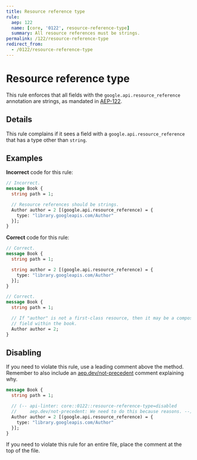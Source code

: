 ```yaml
---
title: Resource reference type
rule:
  aep: 122
  name: [core, '0122', resource-reference-type]
  summary: All resource references must be strings.
permalink: /122/resource-reference-type
redirect_from:
  - /0122/resource-reference-type
---
```


# Resource reference type

This rule enforces that all fields with the `google.api.resource_reference`
annotation are strings, as mandated in [AEP-122][].

## Details

This rule complains if it sees a field with a `google.api.resource_reference`
that has a type other than `string`.

## Examples

**Incorrect** code for this rule:

```proto
// Incorrect.
message Book {
  string path = 1;

  // Resource references should be strings.
  Author author = 2 [(google.api.resource_reference) = {
    type: "library.googleapis.com/Author"
  }];
}
```

**Correct** code for this rule:

```proto
// Correct.
message Book {
  string path = 1;

  string author = 2 [(google.api.resource_reference) = {
    type: "library.googleapis.com/Author"
  }];
}
```

```proto
// Correct.
message Book {
  string path = 1;

  // If "author" is not a first-class resource, then it may be a composite
  // field within the book.
  Author author = 2;
}
```

## Disabling

If you need to violate this rule, use a leading comment above the method.
Remember to also include an [aep.dev/not-precedent][] comment explaining why.

```proto
message Book {
  string path = 1;

  // (-- api-linter: core::0122::resource-reference-type=disabled
  //     aep.dev/not-precedent: We need to do this because reasons. --)
  Author author = 2 [(google.api.resource_reference) = {
    type: "library.googleapis.com/Author"
  }];
}
```

If you need to violate this rule for an entire file, place the comment at the
top of the file.

[aep-122]: https://aep.dev/122
[aep.dev/not-precedent]: https://aep.dev/not-precedent
